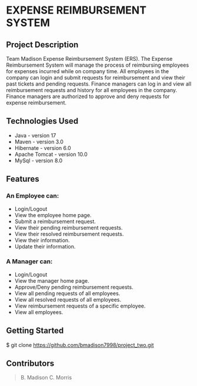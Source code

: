 # EXPENSE REIMBURSEMENT SYSTEM

## Project Description

Team Madison Expense Reimbursement System (ERS).
The Expense Reimbursement System will manage the process of reimbursing employees for expenses incurred while on company time. 
All employees in the company can login and submit requests for reimbursement and view their past tickets and pending requests. 
Finance managers can log in and view all reimbursement requests and history for all employees in the company. 
Finance managers are authorized to approve and deny requests for expense reimbursement. 

## Technologies Used

* Java - version 17
* Maven - version 3.0
* Hibernate - version 6.0
* Apache Tomcat - version 10.0
* MySql - version 8.0

## Features

### An Employee can: 
* Login/Logout
* View the employee home page. 
* Submit a reimbursement request. 
* View their pending reimbursement requests. 
* View their resolved reimbursement requests. 
* View their information. 
* Update their information. 

### A Manager can: 
* Login/Logout
* View the manager home page. 
* Approve/Deny pending reimbursement requests. 
* View all pending requests of all employees. 
* View all resolved requests of all employees. 
* View reimbursement requests of a specific employee. 
* View all employees. 


## Getting Started
   
$ git clone https://github.com/bmadison7998/project_two.git

## Contributors

> B. Madison
> C. Morris

